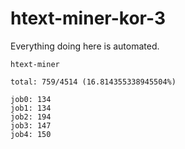 # htext-miner-kor-3

Everything doing here is automated.

```
htext-miner

total: 759/4514 (16.814355338945504%)

job0: 134
job1: 134
job2: 194
job3: 147
job4: 150
```
